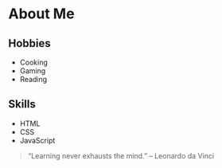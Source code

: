 # About Me

## Hobbies
- Cooking
- Gaming
- Reading

## Skills
- HTML
- CSS
- JavaScript

> “Learning never exhausts the mind.” – Leonardo da Vinci
